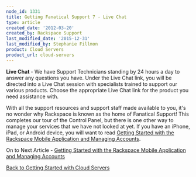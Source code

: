 ```yaml
---
node_id: 1331
title: Getting Fanatical Support 7 - Live Chat
type: article
created_date: '2012-03-20'
created_by: Rackspace Support
last_modified_date: '2015-12-31'
last_modified_by: Stephanie Fillmon
product: Cloud Servers
product_url: cloud-servers
---
```


**<span>Live Chat </span>**<span>- We have Support Technicians standing
by 24 hours a day to answer any questions you have.  Under the Live Chat
link, you will be directed into a Live Chat session with specialists
trained to support our various products.  Choose the appropriate Live
Chat link for the product you need assistance with.</span>

With all the support resources and support staff made available to you,
it's no wonder why Rackspace is known as the home of Fanatical Support!
 This completes our tour of the Control Panel, but there is one other
way to manage your services that we have not looked at yet.  If you have
an iPhone, iPad, or Android device, you will want to read [Getting
Started with the Rackspace Mobile Application and Managing
Accounts](/how-to/getting-started-with-the-rackspace-mobile-application-and-managing-accounts).



On to Next Article - [Getting Started with the Rackspace Mobile
Application and Managing
Accounts](/how-to/getting-started-with-the-rackspace-mobile-application-and-managing-accounts)

[Back to Getting Started with Cloud
Servers](/how-to/create-a-cloud-server)

